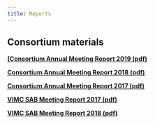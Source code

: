 ```yaml
---
title: Reports
---
```


## Consortium materials

**[(Consortium Annual Meeting Report 2019 (pdf)](/resources/VIMC_AM_2019_summary_report.pdf)**   

**[Consortium Annual Meeting Report 2018 (pdf)](/resources/VIMC_AM_2018_summary_report_final.pdf)**

**[Consortium Annual Meeting Report 2017 (pdf)](/resources/VIMC_consortium_annual_meeting_report_2017.pdf)** 

**[VIMC SAB Meeting Report 2017 (pdf)](/resources/VIMC_SAB_report_June_2017_final.pdf)**

**[VIMC SAB Meeting Report 2018 (pdf)](/resources/VIMC_SAB_report_2018_final.pdf)**

